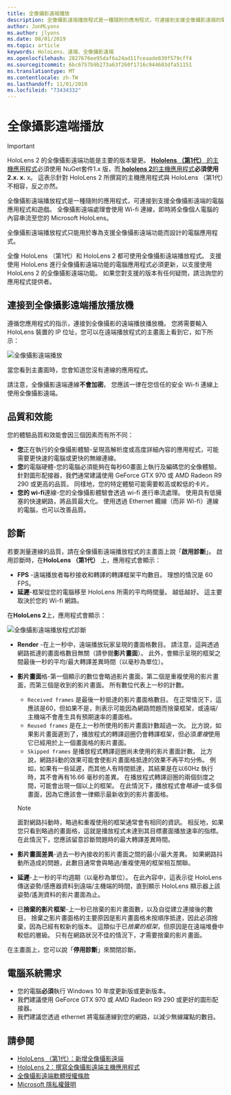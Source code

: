 ```yaml
---
title: 全像攝影遠端播放
description: 全像攝影遠端播放程式是一種隨附的應用程式，可連接到支援全像攝影遠端的電腦應用程式和遊戲。 全像攝影遠端處理會使用 Wi-fi 連線，即時將全像個人電腦的內容串流至您的 Microsoft HoloLens。
author: JonMLyons
ms.author: jlyons
ms.date: 08/01/2019
ms.topic: article
keywords: HoloLens、遠端、全像攝影遠端
ms.openlocfilehash: 2827676ee95daf6a24ad11fceaade839f579cff4
ms.sourcegitcommit: 6bc6757b9b273a63f260f1716c944603dfa51151
ms.translationtype: MT
ms.contentlocale: zh-TW
ms.lasthandoff: 11/01/2019
ms.locfileid: "73434332"
---
```

# <a name="holographic-remoting-player"></a>全像攝影遠端播放

>[!IMPORTANT]
>HoloLens 2 的全像攝影遠端功能是主要的版本變更。 [ **Hololens （第1代）** 的主機應用程式](add-holographic-remoting.md)必須使用 NuGet套件1.x 版，而[ **hololens 2**的主機應用程式](holographic-remoting-create-host.md)**必須使用 2.x. x.** x。 這表示針對 HoloLens 2 所撰寫的主機應用程式與 HoloLens （第1代）不相容，反之亦然。

全像攝影遠端播放程式是一種隨附的應用程式，可連接到支援全像攝影遠端的電腦應用程式和遊戲。 全像攝影遠端處理會使用 Wi-fi 連線，即時將全像個人電腦的內容串流至您的 Microsoft HoloLens。

全像攝影遠端播放程式只能用於專為支援全像攝影遠端功能而設計的電腦應用程式。

全像 HoloLens （第1代）和 HoloLens 2 都可使用全像攝影遠端播放程式。  支援使用 HoloLens 進行全像攝影遠端功能的電腦應用程式必須更新，以支援使用 HoloLens 2 的全像攝影遠端功能。 如果您對支援的版本有任何疑問，請洽詢您的應用程式提供者。

## <a name="connecting-to-the-holographic-remoting-player"></a>連接到全像攝影遠端播放播放機

遵循您應用程式的指示，連接到全像攝影的遠端播放播放機。 您將需要輸入 HoloLens 裝置的 IP 位址，您可以在遠端播放程式的主畫面上看到它，如下所示：

![全像攝影遠端播放](images/holographicremotingplayer.png)

當您看到主畫面時，您會知道您沒有連線的應用程式。

請注意，全像攝影遠端連線**不會加密**。 您應該一律在您信任的安全 Wi-fi 連線上使用全像攝影遠端。

## <a name="quality-and-performance"></a>品質和效能

您的體驗品質和效能會因三個因素而有所不同：
* **您**正在執行的全像攝影體驗-呈現高解析度或高度詳細內容的應用程式，可能需要更快速的電腦或更快的無線連線。
* **您**的電腦硬體-您的電腦必須能夠在每秒60畫面上執行及編碼您的全像體驗。 針對圖形配接器，我們通常建議使用 GeForce GTX 970 或 AMD Radeon R9 290 或更高的品質。 同樣地，您的特定體驗可能需要較高或較低的卡片。
* **您的 wi-fi**連線-您的全像攝影體驗會透過 wi-fi 進行串流處理。 使用具有低擁塞的快速網路，將品質最大化。 使用透過 Ethernet 纜線（而非 Wi-fi）連線的電腦，也可以改善品質。

## <a name="diagnostics"></a>診斷

若要測量連線的品質，請在全像攝影遠端播放程式的主畫面上說「**啟用診斷**」。 啟用診斷時，在**HoloLens （第1代）** 上，應用程式會顯示：

* **FPS** -遠端播放者每秒接收和轉譯的轉譯框架平均數目。 理想的情況是 60 FPS。
* **延遲**-框架從您的電腦移至 HoloLens 所需的平均時間量。 越低越好。 這主要取決於您的 Wi-fi 網路。

在**HoloLens 2**上，應用程式會顯示：

![全像攝影遠端播放程式診斷](images/holographicremotingplayer-diag.png)

* **Render** -在上一秒中，遠端播放玩家呈現的畫面格數目。 請注意，這與透過網路抵達的畫面格數目無關（請參閱**影片畫面**）。 此外，會顯示呈現的框架之間最後一秒的平均/最大轉譯差異時間（以毫秒為單位）。

* **影片畫面**格-第一個顯示的數位會略過影片畫面，第二個是重複使用的影片畫面，而第三個是收到的影片畫面。 所有數位代表上一秒的計數。
    * ```Received frames``` 是最後一秒抵達的影片畫面格數目。 在正常情況下，這應該是60，但如果不是，則表示可能因為網路問題而捨棄框架，或遠端/主機端不會產生具有預期速率的畫面格。
    * ```Reused frames``` 是在上一秒所使用的影片畫面計數超過一次。 比方說，如果影片畫面遲到了，播放程式的轉譯迴圈仍會轉譯框架，但必須*重複*使用它已經用於上一個畫面格的影片畫面。
    * ```Skipped frames``` 是播放程式轉譯迴圈尚未使用的影片畫面計數。 比方說，網路抖動的效果可能會使影片畫面格抵達的效果不再平均分佈。 例如，如果有一些延遲，而其他人有時間抵達，其結果是在以60Hz 執行時，其不會再有16.66 毫秒的差異。 在播放程式轉譯迴圈的兩個刻度之間，可能會出現一個以上的框架。 在此情況下，播放程式會*略過*一或多個畫面，因為它應該會一律顯示最新收到的影片畫面格。

    >[!NOTE]
    >面對網路抖動時，略過和重複使用的框架通常會有相同的資訊。 相反地，如果您只看到略過的畫面格，這就是播放程式未達到其目標畫面播放速率的指標。 在此情況下，您應該留意診斷問題時的最大轉譯差異時間。

* **影片畫面差異**-過去一秒內接收的影片畫面之間的最小/最大差異。 如果網路抖動所造成的問題，此數目通常會與略過/重複使用的框架相互關聯。
* **延遲**-上一秒的平均週期（以毫秒為單位）。 在此內容中，這表示從 HoloLens 傳送姿勢/感應器資料到遠端/主機端的時間，直到顯示 HoloLens 顯示器上該姿勢/遙測資料的影片畫面為止。
* 已**捨棄的影片框架**-上一秒已捨棄的影片畫面數，以及自從建立連接後的數目。 捨棄之影片畫面格的主要原因是影片畫面格未按順序抵達，因此必須捨棄，因為已經有較新的版本。 這類似于已*捨棄的框架*，但原因是在遠端堆疊中較低的層級。 只有在網路狀況不佳的情況下，才需要捨棄的影片畫面。



在主畫面上，您可以說「**停用診斷**」來關閉診斷。

## <a name="pc-system-requirements"></a>電腦系統需求
* 您的電腦**必須**執行 Windows 10 年度更新版或更新版本。
* 我們建議使用 GeForce GTX 970 或 AMD Radeon R9 290 或更好的圖形配接器。
* 我們建議您透過 ethernet 將電腦連線到您的網路，以減少無線躍點的數目。

## <a name="see-also"></a>請參閱
* [HoloLens （第1代）：新增全像攝影遠端](add-holographic-remoting.md)
* [HoloLens 2：撰寫全像攝影遠端主機應用程式](holographic-remoting-create-host.md)
* [全像攝影遠端軟體授權條款](https://docs.microsoft.com//legal/mixed-reality/microsoft-holographic-remoting-software-license-terms)
* [Microsoft 隱私權聲明](https://go.microsoft.com/fwlink/?LinkId=521839)
